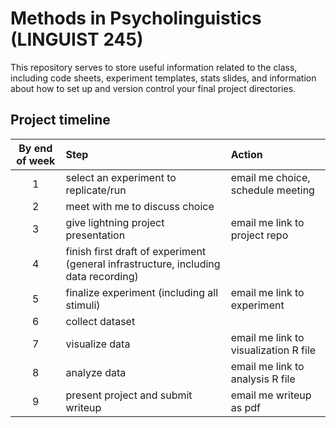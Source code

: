 # Methods in Psycholinguistics (LINGUIST 245)

This repository serves to store useful information related to the class, including code sheets, experiment templates, stats slides, and information about how to set up and version control your final project directories.

## Project timeline

| By end of week | Step | Action |
|:--------------:|:----| :----|
| 1 | select an experiment to replicate/run | email me choice, schedule meeting |
| 2 | meet with me to discuss choice | |
| 3 | give lightning project presentation | email me link to project repo |
| 4 | finish first draft of experiment (general infrastructure, including data recording) | |
| 5 | finalize experiment (including all stimuli) | email me link to experiment |
| 6 | collect dataset | |
| 7 | visualize data | email me link to visualization R file |
| 8 | analyze data | email me link to analysis R file |
| 9 | present project and submit writeup | email me writeup as pdf |